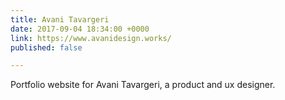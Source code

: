 ```yaml
---
title: Avani Tavargeri
date: 2017-09-04 18:34:00 +0000
link: https://www.avanidesign.works/
published: false

---
```

Portfolio website for Avani Tavargeri, a product and ux designer.